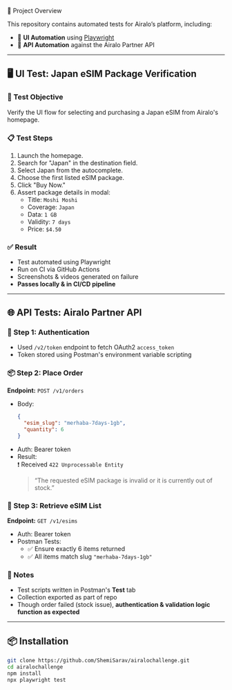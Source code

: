 📄 Project Overview

This repository contains automated tests for Airalo’s platform, including:

- 🧪 **UI Automation** using [Playwright](https://playwright.dev)
- 🔁 **API Automation** against the Airalo Partner API

---

## 🖥️ UI Test: Japan eSIM Package Verification

### 🎯 Test Objective  
Verify the UI flow for selecting and purchasing a Japan eSIM from Airalo's homepage.

### 📋 Test Steps  
1. Launch the homepage.  
2. Search for "Japan" in the destination field.  
3. Select Japan from the autocomplete.  
4. Choose the first listed eSIM package.  
5. Click "Buy Now."  
6. Assert package details in modal:
   - Title: `Moshi Moshi`
   - Coverage: `Japan`
   - Data: `1 GB`
   - Validity: `7 days`
   - Price: `$4.50`

### ✅ Result  
- Test automated using Playwright  
- Run on CI via GitHub Actions  
- Screenshots & videos generated on failure  
- **Passes locally & in CI/CD pipeline**

---

## 🌐 API Tests: Airalo Partner API

### 🔐 Step 1: Authentication  
- Used `/v2/token` endpoint to fetch OAuth2 `access_token`  
- Token stored using Postman's environment variable scripting

### 📦 Step 2: Place Order  
**Endpoint:** `POST /v1/orders`  
- Body:
  ```json
  {
    "esim_slug": "merhaba-7days-1gb",
    "quantity": 6
  }
  ```
- Auth: Bearer token  
- Result:  
  ❗ Received `422 Unprocessable Entity`  
  > “The requested eSIM package is invalid or it is currently out of stock.”

### 📃 Step 3: Retrieve eSIM List  
**Endpoint:** `GET /v1/esims`  
- Auth: Bearer token  
- Postman Tests:
  - ✅ Ensure exactly 6 items returned  
  - ✅ All items match slug `"merhaba-7days-1gb"`

### 📌 Notes  
- Test scripts written in Postman's **Test** tab  
- Collection exported as part of repo  
- Though order failed (stock issue), **authentication & validation logic function as expected**

---

## 📦 Installation

```bash
git clone https://github.com/ShemiSarav/airalochallenge.git
cd airalochallenge
npm install
npx playwright test
```
